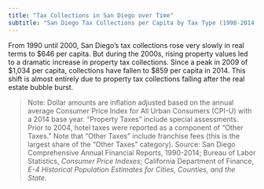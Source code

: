 ```yaml
---
title: "Tax Collections in San Diego over Time"
subtitle: "San Diego Tax Collections per Capita by Tax Type (1990-2014, in 2014 Dollars)"
---
```

From 1990 until 2000, San Diego’s tax collections rose very slowly in real terms to $646 per capita. But during the 2000s, rising property values led to a dramatic increase in property tax collections. Since a peak in 2009 of $1,034 per capita, collections have fallen to $859 per capita in 2014. This shift is almost entirely due to property tax collections falling after the real estate bubble burst.

> Note: Dollar amounts are inflation adjusted based on the annual average Consumer Price Index for All Urban Consumers (CPI-U) with a 2014 base year. “Property Taxes” include special assessments. Prior to 2004, hotel taxes were reported as a component of “Other Taxes.” Note that “Other Taxes” include franchise fees (this is the largest share of the “Other Taxes” category).
> Source: San Diego Comprehensive Annual Financial Reports, 1990-2014; Bureau of Labor Statistics, *Consumer Price Indexes*; California Department of Finance, *E-4 Historical Population Estimates for Cities, Counties, and the State*.
